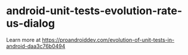 # android-unit-tests-evolution-rate-us-dialog

Learn more at https://proandroiddev.com/evolution-of-unit-tests-in-android-daa3c76b0494
